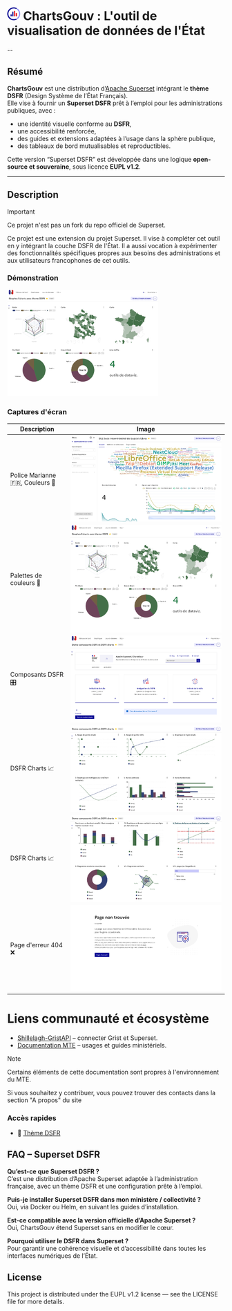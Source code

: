 # <img src="./images/logo.png" width="30"> ChartsGouv : L'outil de visualisation de données de l'État  


--

## Résumé

**ChartsGouv** est une distribution d’[Apache Superset](https://superset.apache.org/) intégrant le **thème DSFR** (Design Système de l’État Français).  
Elle vise à fournir un **Superset DSFR** prêt à l’emploi pour les administrations publiques, avec :

- une identité visuelle conforme au **DSFR**,  
- une accessibilité renforcée,  
- des guides et extensions adaptées à l’usage dans la sphère publique,  
- des tableaux de bord mutualisables et reproductibles.  

Cette version “Superset DSFR” est développée dans une logique **open-source et souveraine**, sous licence **EUPL v1.2**.

---  
## Description
> [!IMPORTANT]  
> Ce projet n'est pas un fork du repo officiel de Superset.  

Ce projet est une extension du projet Superset. Il vise à compléter cet outil en y intégrant la couche DSFR de l'État. Il a aussi vocation à expérimenter des fonctionnalités spécifiques propres aux besoins des administrations et aux utilisateurs francophones de cet outils.


### Démonstration
<a href="https://www.youtube.com/watch?v=0o1JbSbwoM8" title="Regarder sur YouTube">
    <img src="./images/demo_graphes_echarts.png" width="350" alt="Regarder sur YouTube">
</a>

### Captures d'écran

| Description | Image |
| --- | --- |
|Police Marianne :fr:, Couleurs :art:|![demo_sill](/images/demo_sill.png)|
|Palettes de couleurs :art:|![demo_graphes_echarts](/images/demo_graphes_echarts.png)|
|Composants DSFR :control_knobs:|![demo_dsfr1](/images/demo_dsfr1.png)|
|DSFR Charts :chart_with_upwards_trend:|![demo_dsfr_chart1.png](/images/demo_dsfr_chart1.png)|
|DSFR Charts :chart_with_upwards_trend:|![demo_dsfr_chart2.png](/images/demo_dsfr_chart2.png)|
|Page d'erreur 404 :x:|![error404](/images/error404.png)|

# Liens communauté et écosystème

- [Shillelagh-GristAPI](https://github.com/qleroy/shillelagh-gristapi) – connecter Grist et Superset.  
- [Documentation MTE](https://snum.gitlab-pages.din.developpement-durable.gouv.fr) – usages et guides ministériels.  

> [!NOTE]  
> Certains éléments de cette documentation sont propres à l'environnement du MTE.  
> 
Si vous souhaitez y contribuer, vous pouvez trouver des contacts dans la section "A propos" du site

### Accès rapides
- :art: [Thème DSFR](./superset/)

## FAQ – Superset DSFR

**Qu’est-ce que Superset DSFR ?**  
C’est une distribution d’Apache Superset adaptée à l’administration française, avec un thème DSFR et une configuration prête à l’emploi.

**Puis-je installer Superset DSFR dans mon ministère / collectivité ?**  
Oui, via Docker ou Helm, en suivant les guides d’installation.

**Est-ce compatible avec la version officielle d’Apache Superset ?**  
Oui, ChartsGouv étend Superset sans en modifier le cœur.

**Pourquoi utiliser le DSFR dans Superset ?**  
Pour garantir une cohérence visuelle et d’accessibilité dans toutes les interfaces numériques de l’État.

## License
This project is distributed under the EUPL v1.2 license — see the LICENSE file for more details.
